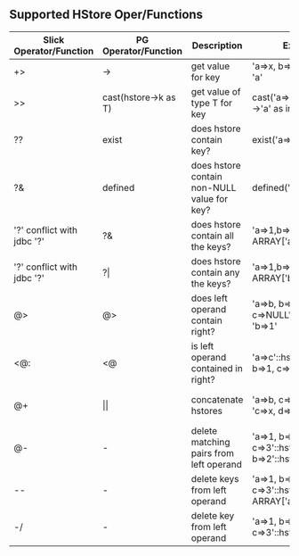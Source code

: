 Supported HStore Oper/Functions
-------------------------------

| Slick Operator/Function | PG Operator/Function |        Description            |            Example              | Result |
| ----------------------- | -------------------- | ----------------------------- | ------------------------------- | ------ |
| +>                      | ->                   | get value for key             | 'a=>x, b=>y'::hstore -> 'a'     |   x    |
| >>                      | cast(hstore->k as T) | get value of type T for key   | cast('a=>3,b=>y'::hstore ->'a' as int) |  3  |
| ??                      | exist                | does hstore contain key?      | exist('a=>1','a')               |   t    |
| ?&                      | defined              | does hstore contain non-NULL value for key? | defined('a=>NULL','a') |   f   |
| '?' conflict with jdbc '?' | ?&                | does hstore contain all the keys? | 'a=>1,b=>2'::hstore ?& ARRAY['a','b'] |  t  |
| '?' conflict with jdbc '?' | ?&#124;           | does hstore contain any the keys? | 'a=>1,b=>2'::hstore ?&#124; ARRAY['b','c']  |  t  |
| @>                      | @>                   | does left operand contain right?  | 'a=>b, b=>1, c=>NULL'::hstore @> 'b=>1' |   t   |
| <@:                     | <@                   | is left operand contained in right? | 'a=>c'::hstore <@ 'a=>b, b=>1, c=>NULL' |  f  |
| @+                      | &#124;&#124;         | concatenate hstores           | 'a=>b, c=>d'::hstore &#124;&#124; 'c=>x, d=>q'::hstore | "a"=>"b", "c"=>"x", "d"=>"q" |
| @-                      | -                    | delete matching pairs from left operand | 'a=>1, b=>2, c=>3'::hstore - 'a=>4, b=>2'::hstore | "a"=>"1", "c"=>"3" |
| --                      | -                    | delete keys from left operand | 'a=>1, b=>2, c=>3'::hstore - ARRAY['a','b'] | "c"=>"3" |
| -/                      | -                    | delete key from left operand  | 'a=>1, b=>2, c=>3'::hstore - 'b' | "a"=>"1", "c"=>"3"  |

